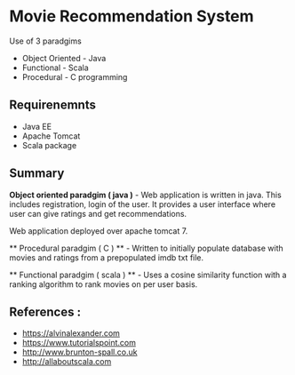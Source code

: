 # Movie Recommendation System
Use of 3 paradgims 
- Object Oriented - Java
- Functional - Scala
- Procedural - C programming

## Requirenemnts 
- Java EE
- Apache Tomcat
- Scala package

## Summary 

**Object oriented paradgim ( java )** - Web application is written in java. This includes registration, login of the user.
It provides a user interface where user can give ratings and get recommendations.

Web application deployed over apache tomcat 7.

** Procedural paradgim ( C ) **  - Written to initially populate database with movies and ratings from a prepopulated imdb txt file. 

** Functional paradgim ( scala ) ** - Uses a cosine similarity function with a ranking algorithm to rank movies on per user basis.


## References :
- https://alvinalexander.com
- https://www.tutorialspoint.com
- http://www.brunton-spall.co.uk
- http://allaboutscala.com

